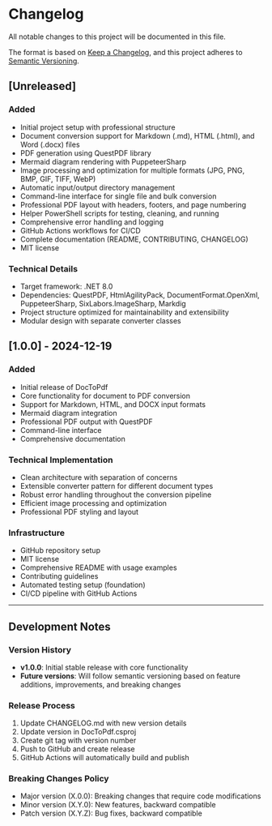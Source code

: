 # Changelog

All notable changes to this project will be documented in this file.

The format is based on [Keep a Changelog](https://keepachangelog.com/en/1.0.0/),
and this project adheres to [Semantic Versioning](https://semver.org/spec/v2.0.0.html).

## [Unreleased]

### Added
- Initial project setup with professional structure
- Document conversion support for Markdown (.md), HTML (.html), and Word (.docx) files
- PDF generation using QuestPDF library
- Mermaid diagram rendering with PuppeteerSharp
- Image processing and optimization for multiple formats (JPG, PNG, BMP, GIF, TIFF, WebP)
- Automatic input/output directory management
- Command-line interface for single file and bulk conversion
- Professional PDF layout with headers, footers, and page numbering
- Helper PowerShell scripts for testing, cleaning, and running
- Comprehensive error handling and logging
- GitHub Actions workflows for CI/CD
- Complete documentation (README, CONTRIBUTING, CHANGELOG)
- MIT license

### Technical Details
- Target framework: .NET 8.0
- Dependencies: QuestPDF, HtmlAgilityPack, DocumentFormat.OpenXml, PuppeteerSharp, SixLabors.ImageSharp, Markdig
- Project structure optimized for maintainability and extensibility
- Modular design with separate converter classes

## [1.0.0] - 2024-12-19

### Added
- Initial release of DocToPdf
- Core functionality for document to PDF conversion
- Support for Markdown, HTML, and DOCX input formats
- Mermaid diagram integration
- Professional PDF output with QuestPDF
- Command-line interface
- Comprehensive documentation

### Technical Implementation
- Clean architecture with separation of concerns
- Extensible converter pattern for different document types
- Robust error handling throughout the conversion pipeline
- Efficient image processing and optimization
- Professional PDF styling and layout

### Infrastructure
- GitHub repository setup
- MIT license
- Comprehensive README with usage examples
- Contributing guidelines
- Automated testing setup (foundation)
- CI/CD pipeline with GitHub Actions

---

## Development Notes

### Version History
- **v1.0.0**: Initial stable release with core functionality
- **Future versions**: Will follow semantic versioning based on feature additions, improvements, and breaking changes

### Release Process
1. Update CHANGELOG.md with new version details
2. Update version in DocToPdf.csproj
3. Create git tag with version number
4. Push to GitHub and create release
5. GitHub Actions will automatically build and publish

### Breaking Changes Policy
- Major version (X.0.0): Breaking changes that require code modifications
- Minor version (X.Y.0): New features, backward compatible
- Patch version (X.Y.Z): Bug fixes, backward compatible
